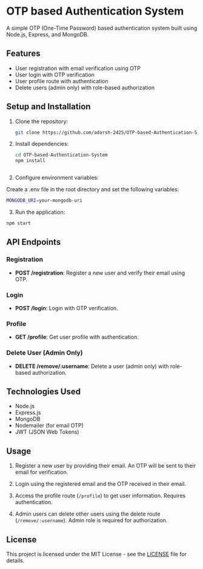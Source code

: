 # OTP based Authentication System

A simple OTP (One-Time Password) based authentication system built using Node.js, Express, and MongoDB.

## Features

- User registration with email verification using OTP
- User login with OTP verification
- User profile route with authentication
- Delete users (admin only) with role-based authorization

## Setup and Installation

1. Clone the repository:

   ```bash
   git clone https://github.com/adarsh-2425/OTP-based-Authentication-System.git
   ````
   
1. Install dependencies:
   ```bash
   cd OTP-based-Authentication-System
   npm install
  ```
  ```
2. Configure environment variables:  

Create a .env file in the root directory and set the following variables:

```bash
MONGODB_URI=your-mongodb-uri
```

3. Run the application:

```bash
npm start
```

## API Endpoints

### Registration

- **POST /registration**: Register a new user and verify their email using OTP.

### Login

- **POST /login**: Login with OTP verification.

### Profile

- **GET /profile**: Get user profile with authentication.

### Delete User (Admin Only)

- **DELETE /remove/:username**: Delete a user (admin only) with role-based authorization.

## Technologies Used

- Node.js
- Express.js
- MongoDB
- Nodemailer (for email OTP)
- JWT (JSON Web Tokens)

## Usage

1. Register a new user by providing their email. An OTP will be sent to their email for verification.

2. Login using the registered email and the OTP received in their email.

3. Access the profile route (`/profile`) to get user information. Requires authentication.

4. Admin users can delete other users using the delete route (`/remove/:username`). Admin role is required for authorization.

## License

This project is licensed under the MIT License - see the [LICENSE](LICENSE) file for details.

